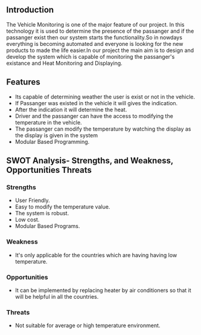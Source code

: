 ## Introduction
The Vehicle Monitoring is one of the major feature of our project. In this technology it is used to determine the presence of the passanger and if the passanger exist then our system starts the functionality.So in nowdays everything is becoming automated and everyone is looking for the new products to made the life easier.In our project the main aim is to design and develop the system which is capable of monitoring the passanger's existance and Heat Monitoring and Displaying.

## Features
-  Its capable of determining weather the user is exist or not in the vehicle.
-  If Passanger was existed in the vehicle it will gives the indication.
-  After the indication it will determine the heat.
-  Driver and the passanger can have the access to modifying the temperature in the vehicle.
-  The passanger can modify the temperature by watching the display as the display is given in the system
-  Modular Based Programming.

## SWOT Analysis- Strengths, and Weakness, Opportunities Threats
### Strengths
-  User Friendly.
-  Easy to modify the temperature value.
-  The system is robust.
-  Low cost.
-  Modular Based Programs.

### Weakness
- It's only applicable for the countries which are having having low temperature.

### Opportunities
- It can be implemented by replacing heater by air conditioners so that it will be helpful in all the countries.

### Threats
- Not suitable for average or high temperature environment.

